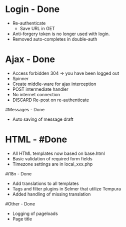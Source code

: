 
# Login - Done
 - Re-authenticate
    - Save URL in GET
 - Anti-forgery token is no longer used with login.
 - Removed auto-completes in double-auth

# Ajax - Done
- Access forbidden 304 => you have been logged out
- Spinner
- Create middle-ware for ajax interception
- POST intermediate handler
- No internet connection
- DISCARD Re-post on re-authenticate
 
 
#Messages - Done
- Auto saving of message draft

# HTML - #Done 
- All HTML templates now based on base.html
- Basic validation of required form fields
- Timezone settings are in local_xxx.php


#i18n - Done
- Add translations to all templates
- Tags and filter plugins in Selmer that utilize Tempura
- Added handling of missing translation
 
#Other - Done
- Logging of pageloads
- Page title
